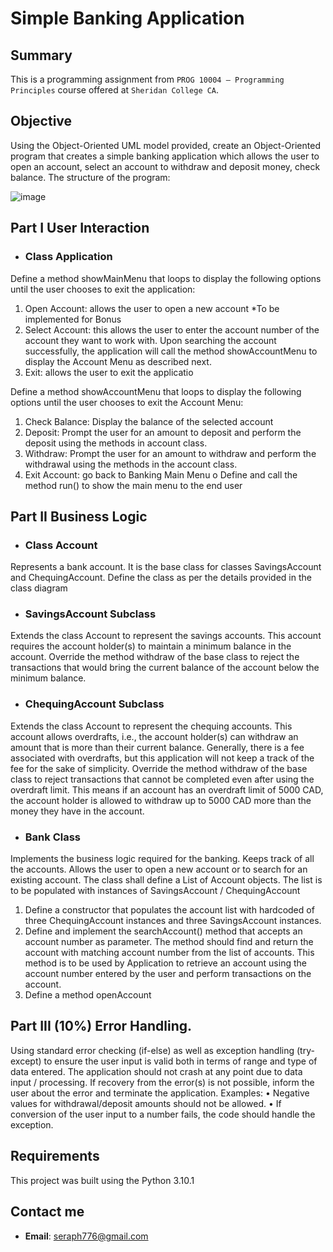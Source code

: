 # Simple Banking Application

## Summary

This is a programming assignment from `PROG 10004 – Programming Principles` course offered at `Sheridan College CA`.  


## Objective

Using the Object-Oriented UML model provided, create an Object-Oriented program that creates a
simple banking application which allows the user to open an account, select an account to withdraw and
deposit money, check balance. The structure of the program:

![image](https://user-images.githubusercontent.com/72005563/203414340-c85e9f54-df78-4bcc-bfeb-a41c128f6170.png)




## Part I User Interaction

- ### Class Application
Define a method showMainMenu that loops to display the following options until the user
chooses to exit the application:

1. Open Account: allows the user to open a new account *To be implemented for Bonus
2. Select Account: this allows the user to enter the account number of the account they
want to work with. Upon searching the account successfully, the application will call the
method showAccountMenu to display the Account Menu as described next.
3. Exit: allows the user to exit the applicatio

Define a method showAccountMenu that loops to display the following options until the
user chooses to exit the Account Menu:

1. Check Balance: Display the balance of the selected account
2. Deposit: Prompt the user for an amount to deposit and perform the deposit using
the methods in account class.
3. Withdraw: Prompt the user for an amount to withdraw and perform the withdrawal
using the methods in the account class.
4. Exit Account: go back to Banking Main Menu
o Define and call the method run() to show the main menu to the end user

## Part II Business Logic

- ### Class Account
Represents a bank account. It is the base class for classes SavingsAccount and
ChequingAccount. Define the class as per the details provided in the class diagram

- ### SavingsAccount Subclass

Extends the class Account to represent the savings accounts. This
account requires the account holder(s) to maintain a minimum balance in the account. Override the
method withdraw of the base class to reject the transactions that would bring the current balance of
the account below the minimum balance. 

- ### ChequingAccount Subclass
Extends the class Account to represent the chequing accounts. This
account allows overdrafts, i.e., the account holder(s) can withdraw an amount that is more than
their current balance. Generally, there is a fee associated with overdrafts, but this application will
not keep a track of the fee for the sake of simplicity.
Override the method withdraw of the base class to reject transactions that cannot be completed
even after using the overdraft limit. This means if an account has an overdraft limit of 5000 CAD,
the account holder is allowed to withdraw up to 5000 CAD more than the money they have in the
account.


- ### Bank Class
Implements the business logic required for the banking. Keeps track of all the
accounts. Allows the user to open a new account or to search for an existing account. The class shall
define a List of Account objects. The list is to be populated with instances of SavingsAccount /
ChequingAccount
1.  Define a constructor that populates the account list with hardcoded of three
ChequingAccount instances and three SavingsAccount instances.
2. Define and implement the searchAccount() method that accepts an account number as
parameter. The method should find and return the account with matching account number
from the list of accounts. This method is to be used by Application to retrieve an account
using the account number entered by the user and perform transactions on the account.
3. Define a method openAccount

## Part III (10%) Error Handling. 

Using standard error checking (if-else) as well as exception handling (try-
except) to ensure the user input is valid both in terms of range and type of data entered. The application
should not crash at any point due to data input / processing. If recovery from the error(s) is not possible,
inform the user about the error and terminate the application. Examples:
• Negative values for withdrawal/deposit amounts should not be allowed.
• If conversion of the user input to a number fails, the code should handle the exception.

## Requirements

This project was built using the Python 3.10.1

## Contact me
- **Email**: [seraph776@gmail.com](mailto:seraph776@gmail.com)